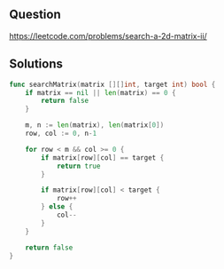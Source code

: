 ## Question

https://leetcode.com/problems/search-a-2d-matrix-ii/

## Solutions

```go
func searchMatrix(matrix [][]int, target int) bool {
	if matrix == nil || len(matrix) == 0 {
		return false
	}

	m, n := len(matrix), len(matrix[0])
	row, col := 0, n-1

	for row < m && col >= 0 {
		if matrix[row][col] == target {
			return true
		}

		if matrix[row][col] < target {
			row++
		} else {
			col--
		}
	}

	return false
}
```
